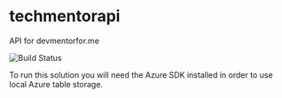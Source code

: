 # techmentorapi
API for devmentorfor.me

![Build Status](https://watchium.visualstudio.com/_apis/public/build/definitions/3750cfb4-24d4-4a6d-9849-fa88dbd691e0/33/badge)

To run this solution you will need the Azure SDK installed in order to use local Azure table storage.

